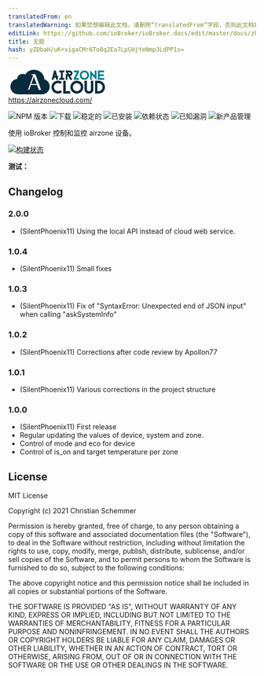 ```yaml
---
translatedFrom: en
translatedWarning: 如果您想编辑此文档，请删除“translatedFrom”字段，否则此文档将再次自动翻译
editLink: https://github.com/ioBroker/ioBroker.docs/edit/master/docs/zh-cn/adapterref/iobroker.airzone/README.md
title: 无题
hash: yZDbaH/uK+xigaCMr6To8q2Ea7LpCHjYeNmpJLdPP1s=
---
```

![标识](../../../en/adapterref/iobroker.airzone/admin/Airzone.png)<br> https://airzonecloud.com/

![NPM 版本](http://img.shields.io/npm/v/iobroker.airzone.svg)
![下载](https://img.shields.io/npm/dm/iobroker.airzone.svg)
![稳定的](http://iobroker.live/badges/airzone-stable.svg)
![已安装](http://iobroker.live/badges/airzone-installed.svg)
![依赖状态](https://img.shields.io/david/SilentPhoenix11/iobroker.airzone.svg)
![已知漏洞](https://snyk.io/test/github/SilentPhoenix11/ioBroker.airzone/badge.svg)
![新产品管理](https://nodei.co/npm/iobroker.airzone.png?downloads=true)

使用 ioBroker 控制和监控 airzone 设备。

[![构建状态](https://travis-ci.com/SilentPhoenix11/ioBroker.airzone.svg?branch=master)](https://travis-ci.com/github/SilentPhoenix11/ioBroker.airzone)

**测试：**

## Changelog
### 2.0.0
* (SilentPhoenix11) Using the local API instead of cloud web service.

### 1.0.4
* (SilentPhoenix11) Small fixes

### 1.0.3
* (SilentPhoenix11) Fix of "SyntaxError: Unexpected end of JSON input" when calling "askSystemInfo"

### 1.0.2
* (SilentPhoenix11) Corrections after code review by Apollon77

### 1.0.1
* (SilentPhoenix11) Various corrections in the project structure

### 1.0.0
* (SilentPhoenix11) First release
* Regular updating the values of device, system and zone.
* Control of mode and eco for device
* Control of is_on and target temperature per zone

## License
MIT License<br>

Copyright (c) 2021 Christian Schemmer <br>

Permission is hereby granted, free of charge, to any person obtaining a copy
of this software and associated documentation files (the "Software"), to deal
in the Software without restriction, including without limitation the rights
to use, copy, modify, merge, publish, distribute, sublicense, and/or sell
copies of the Software, and to permit persons to whom the Software is
furnished to do so, subject to the following conditions:

The above copyright notice and this permission notice shall be included in all
copies or substantial portions of the Software.

THE SOFTWARE IS PROVIDED "AS IS", WITHOUT WARRANTY OF ANY KIND, EXPRESS OR
IMPLIED, INCLUDING BUT NOT LIMITED TO THE WARRANTIES OF MERCHANTABILITY,
FITNESS FOR A PARTICULAR PURPOSE AND NONINFRINGEMENT. IN NO EVENT SHALL THE
AUTHORS OR COPYRIGHT HOLDERS BE LIABLE FOR ANY CLAIM, DAMAGES OR OTHER
LIABILITY, WHETHER IN AN ACTION OF CONTRACT, TORT OR OTHERWISE, ARISING FROM,
OUT OF OR IN CONNECTION WITH THE SOFTWARE OR THE USE OR OTHER DEALINGS IN THE
SOFTWARE.